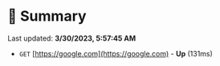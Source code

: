 # 📖 Summary
Last updated: **3/30/2023, 5:57:45 AM**

- `GET` [https://google.com](https://google.com) - **Up** (131ms)
